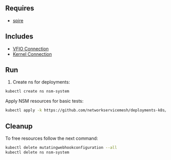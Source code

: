 ## Requires

- [spire](../spire)

## Includes

- [VFIO Connection](../use-cases/Vfio2Noop)
- [Kernel Connection](../use-cases/SriovKernel2Noop)

## Run

1. Create ns for deployments:
```bash
kubectl create ns nsm-system
```

Apply NSM resources for basic tests:
```bash
kubectl apply -k https://github.com/networkservicemesh/deployments-k8s/examples/sriov?ref=032b52a25b5547585c42b542b93c04b45dd0d0f7
```

## Cleanup

To free resources follow the next command:
```bash
kubectl delete mutatingwebhookconfiguration --all
kubectl delete ns nsm-system
```
